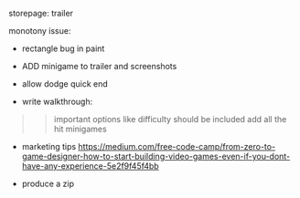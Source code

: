 storepage: trailer

monotony issue:
- rectangle bug in paint
- ADD minigame to trailer and screenshots


- allow dodge quick end

- write walkthrough:
>> important options like difficulty should be included
>> add all the hit minigames


- marketing tips https://medium.com/free-code-camp/from-zero-to-game-designer-how-to-start-building-video-games-even-if-you-dont-have-any-experience-5e2f9f45f4bb

- produce a zip
